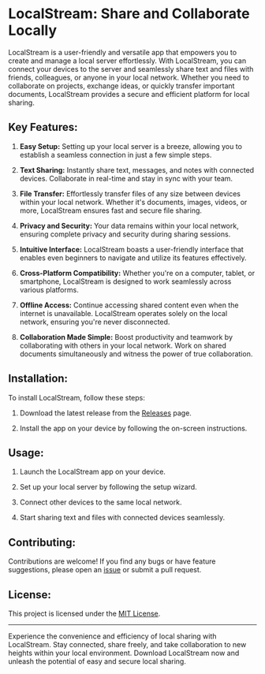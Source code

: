 # LocalStream: Share and Collaborate Locally

LocalStream is a user-friendly and versatile app that empowers you to create and manage a local server effortlessly. With LocalStream, you can connect your devices to the server and seamlessly share text and files with friends, colleagues, or anyone in your local network. Whether you need to collaborate on projects, exchange ideas, or quickly transfer important documents, LocalStream provides a secure and efficient platform for local sharing.

## Key Features:

1. **Easy Setup:** Setting up your local server is a breeze, allowing you to establish a seamless connection in just a few simple steps.

2. **Text Sharing:** Instantly share text, messages, and notes with connected devices. Collaborate in real-time and stay in sync with your team.

3. **File Transfer:** Effortlessly transfer files of any size between devices within your local network. Whether it's documents, images, videos, or more, LocalStream ensures fast and secure file sharing.

4. **Privacy and Security:** Your data remains within your local network, ensuring complete privacy and security during sharing sessions.

5. **Intuitive Interface:** LocalStream boasts a user-friendly interface that enables even beginners to navigate and utilize its features effectively.

6. **Cross-Platform Compatibility:** Whether you're on a computer, tablet, or smartphone, LocalStream is designed to work seamlessly across various platforms.

7. **Offline Access:** Continue accessing shared content even when the internet is unavailable. LocalStream operates solely on the local network, ensuring you're never disconnected.

8. **Collaboration Made Simple:** Boost productivity and teamwork by collaborating with others in your local network. Work on shared documents simultaneously and witness the power of true collaboration.

## Installation:

To install LocalStream, follow these steps:

1. Download the latest release from the [Releases](https://github.com/Mr-Sunglasses/LocalStream/releases) page.

2. Install the app on your device by following the on-screen instructions.

## Usage:

1. Launch the LocalStream app on your device.

2. Set up your local server by following the setup wizard.

3. Connect other devices to the same local network.

4. Start sharing text and files with connected devices seamlessly.

## Contributing:

Contributions are welcome! If you find any bugs or have feature suggestions, please open an [issue](https://github.com/Mr-Sunglasses/LocalStream/issues) or submit a pull request.

## License:

This project is licensed under the [MIT License](LICENSE).

---

Experience the convenience and efficiency of local sharing with LocalStream. Stay connected, share freely, and take collaboration to new heights within your local environment. Download LocalStream now and unleash the potential of easy and secure local sharing.
